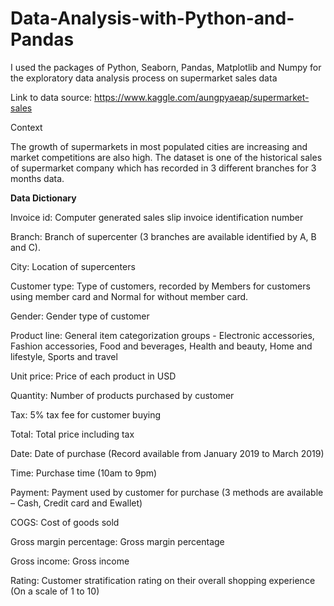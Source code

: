 # Data-Analysis-with-Python-and-Pandas
I used the packages of Python, Seaborn, Pandas, Matplotlib and Numpy for the exploratory data analysis process on supermarket sales data 

Link to data source: https://www.kaggle.com/aungpyaeap/supermarket-sales

Context

The growth of supermarkets in most populated cities are increasing and market competitions are also high. The dataset is one of the historical sales of supermarket company which has recorded in 3 different branches for 3 months data.

**Data Dictionary**

Invoice id: Computer generated sales slip invoice identification number

Branch: Branch of supercenter (3 branches are available identified by A, B and C).

City: Location of supercenters

Customer type: Type of customers, recorded by Members for customers using member card and Normal for without member card.

Gender: Gender type of customer

Product line: General item categorization groups - Electronic accessories, Fashion accessories, Food and beverages, Health and beauty, Home and lifestyle, Sports and travel

Unit price: Price of each product in USD

Quantity: Number of products purchased by customer

Tax: 5% tax fee for customer buying

Total: Total price including tax

Date: Date of purchase (Record available from January 2019 to March 2019)

Time: Purchase time (10am to 9pm)

Payment: Payment used by customer for purchase (3 methods are available – Cash, Credit card and Ewallet)

COGS: Cost of goods sold

Gross margin percentage: Gross margin percentage

Gross income: Gross income

Rating: Customer stratification rating on their overall shopping experience (On a scale of 1 to 10)
